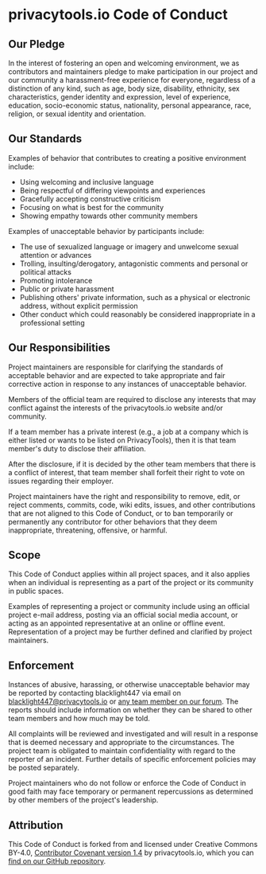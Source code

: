 # privacytools.io Code of Conduct

## Our Pledge

In the interest of fostering an open and welcoming environment, we as
contributors and maintainers pledge to make participation in our project and
our community a harassment-free experience for everyone, regardless of a
distinction of any kind, such as age, body size, disability, ethnicity, sex
characteristics, gender identity and expression, level of experience,
education, socio-economic status, nationality, personal appearance, race,
religion, or sexual identity and orientation.

## Our Standards

Examples of behavior that contributes to creating a positive environment
include:

* Using welcoming and inclusive language
* Being respectful of differing viewpoints and experiences
* Gracefully accepting constructive criticism
* Focusing on what is best for the community
* Showing empathy towards other community members

Examples of unacceptable behavior by participants include:

* The use of sexualized language or imagery and unwelcome sexual attention
  or advances
* Trolling, insulting/derogatory, antagonistic comments and personal or
  political attacks
* Promoting intolerance
* Public or private harassment
* Publishing others' private information, such as a physical or electronic
  address, without explicit permission
* Other conduct which could reasonably be considered inappropriate in a
  professional setting

## Our Responsibilities

Project maintainers are responsible for clarifying the standards of
acceptable behavior and are expected to take appropriate and fair
corrective action in response to any instances of unacceptable behavior.

Members of the official team are required to disclose any interests
that may conflict against the interests of the privacytools.io website
and/or community.

If a team member has a private interest (e.g., a job at a company which
is either listed or wants to be listed on PrivacyTools), then it is
that team member's duty to disclose their affiliation.

After the disclosure, if it is decided by the other team members that
there is a conflict of interest, that team member shall forfeit their
right to vote on issues regarding their employer.

Project maintainers have the right and responsibility to remove, edit, or
reject comments, commits, code, wiki edits, issues, and other contributions
that are not aligned to this Code of Conduct, or to ban temporarily or
permanently any contributor for other behaviors that they deem
inappropriate, threatening, offensive, or harmful.

## Scope

This Code of Conduct applies within all project spaces, and it also applies
when an individual is representing as a part of the project or its
community in public spaces.

Examples of representing a project or community include using an official
project e-mail address, posting via an official social media account, or
acting as an appointed representative at an online or offline event.
Representation of a project may be further defined and clarified by
project maintainers.

## Enforcement

Instances of abusive, harassing, or otherwise unacceptable behavior may be
reported by contacting blacklight447 via email on
blacklight447@privacytools.io or [any team member on our forum].
The reports should include information on whether they can be shared to
other team members and how much may be told.

[any team member on our forum]:https://forum.privacytools.io/g/team

All complaints will be reviewed and investigated and will result in a
response that is deemed necessary and appropriate to the circumstances.
The project team is obligated to maintain confidentiality with regard to the
reporter of an incident. Further details of specific enforcement policies
may be posted separately.

Project maintainers who do not follow or enforce the Code of Conduct in good
faith may face temporary or permanent repercussions as determined by other
members of the project's leadership.

## Attribution

This Code of Conduct is forked from and licensed under Creative Commons
BY-4.0, [Contributor Covenant version 1.4] by privacytools.io, which you can
[find on our GitHub repository].

[find on our GitHub repository]:https://github.com/privacytoolsIO/privacytools.io/blob/master/CODE_OF_CONDUCT.md
[Contributor Covenant version 1.4]:https://contributor-covenant.org/version/1/4
